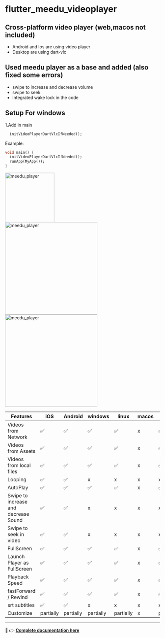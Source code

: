 # flutter_meedu_videoplayer



## Cross-platform video player (web,macos not included)
- Android and Ios are using video player
- Desktop are using dart-vlc


## Used meedu player as a base and added (also fixed some errors)
- swipe to increase and decrease volume 
- swipe to seek 
- integrated wake lock in the code


## Setup For windows 
1.Add in main 
```dart
  initVideoPlayerDartVlcIfNeeded();
```
Example:
```dart
void main() {
  initVideoPlayerDartVlcIfNeeded();
  runApp(MyApp());
}
```


<img src="https://darwin-morocho.github.io/flutter-meedu-player/assets/q2.gif" alt="meedu_player" width="160" />
<br/>
<img src="https://darwin-morocho.github.io/flutter-meedu-player/assets/full.gif" alt="meedu_player" width="300" />
<img src="https://user-images.githubusercontent.com/15864336/94494352-9924d100-01b4-11eb-9c0f-54c88868331b.png" alt="meedu_player" width="300" />

| Features  | iOS | Android | windows | linux | macos | web
| ------------- | ------------- | ------------- | ------------- | ------------- | ------------- | ------------- |
| Videos from Network  | ✅  | ✅ | ✅ | ✅ | x | ✅
| Videos from Assets  | ✅  | ✅ | ✅ | ✅ | x | ✅
| Videos from local files  | ✅  | ✅ | ✅ | ✅ | x | ✅
| Looping  | ✅  | ✅ | x | x | x | x
| AutoPlay  | ✅  | ✅ | ✅ | ✅ | x | ✅
| Swipe to increase and decrease Sound  | ✅  | ✅ | x | x | x | x |
| Swipe to seek in video | ✅  | ✅ | x | x | x | x |
| FullScreen  | ✅  | ✅ | ✅ | ✅ | x | ✅ |
| Launch Player as FullScreen  | ✅  | ✅ | ✅ | ✅ | x | ✅ |
| Playback Speed  | ✅  | ✅ | ✅ | ✅ | x | ✅ |
| fastForward / Rewind  | ✅  | ✅ | ✅ | ✅ |x | ✅ |
| srt subtitles  | ✅  | ✅ | x | x | x | x
| Customize  | partially  | partially | partially | partially | x | partially

---

👋 👉 <b>[Complete documentation here](https://player.meedu.app)</b>
